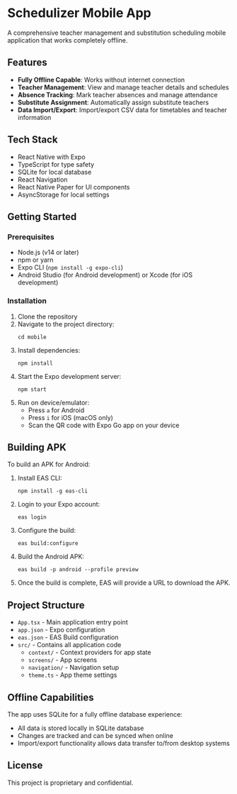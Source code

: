 # Schedulizer Mobile App

A comprehensive teacher management and substitution scheduling mobile application that works completely offline.

## Features

- **Fully Offline Capable**: Works without internet connection
- **Teacher Management**: View and manage teacher details and schedules
- **Absence Tracking**: Mark teacher absences and manage attendance
- **Substitute Assignment**: Automatically assign substitute teachers
- **Data Import/Export**: Import/export CSV data for timetables and teacher information

## Tech Stack

- React Native with Expo
- TypeScript for type safety
- SQLite for local database
- React Navigation
- React Native Paper for UI components
- AsyncStorage for local settings

## Getting Started

### Prerequisites

- Node.js (v14 or later)
- npm or yarn
- Expo CLI (`npm install -g expo-cli`)
- Android Studio (for Android development) or Xcode (for iOS development)

### Installation

1. Clone the repository
2. Navigate to the project directory:
   ```
   cd mobile
   ```
3. Install dependencies:
   ```
   npm install
   ```
4. Start the Expo development server:
   ```
   npm start
   ```
5. Run on device/emulator:
   - Press `a` for Android
   - Press `i` for iOS (macOS only)
   - Scan the QR code with Expo Go app on your device

## Building APK

To build an APK for Android:

1. Install EAS CLI:
   ```
   npm install -g eas-cli
   ```

2. Login to your Expo account:
   ```
   eas login
   ```

3. Configure the build:
   ```
   eas build:configure
   ```

4. Build the Android APK:
   ```
   eas build -p android --profile preview
   ```

5. Once the build is complete, EAS will provide a URL to download the APK.

## Project Structure

- `App.tsx` - Main application entry point
- `app.json` - Expo configuration
- `eas.json` - EAS Build configuration
- `src/` - Contains all application code
  - `context/` - Context providers for app state
  - `screens/` - App screens
  - `navigation/` - Navigation setup
  - `theme.ts` - App theme settings

## Offline Capabilities

The app uses SQLite for a fully offline database experience:

- All data is stored locally in SQLite database
- Changes are tracked and can be synced when online
- Import/export functionality allows data transfer to/from desktop systems

## License

This project is proprietary and confidential.